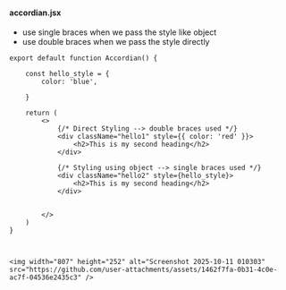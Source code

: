 #### accordian.jsx
- use single braces when we pass the style like object
- use double braces when we pass the style directly

```
export default function Accordian() {

    const hello_style = {
        color: 'blue',
        
    }

    return (
        <>
            {/* Direct Styling --> double braces used */}
            <div className="hello1" style={{ color: 'red' }}>
                <h2>This is my second heading</h2>
            </div>

            {/* Styling using object --> single braces used */}
            <div className="hello2" style={hello_style}>
                <h2>This is my second heading</h2>
            </div>


        </>
    )
}



<img width="807" height="252" alt="Screenshot 2025-10-11 010303" src="https://github.com/user-attachments/assets/1462f7fa-0b31-4c0e-ac7f-04536e2435c3" />



```
